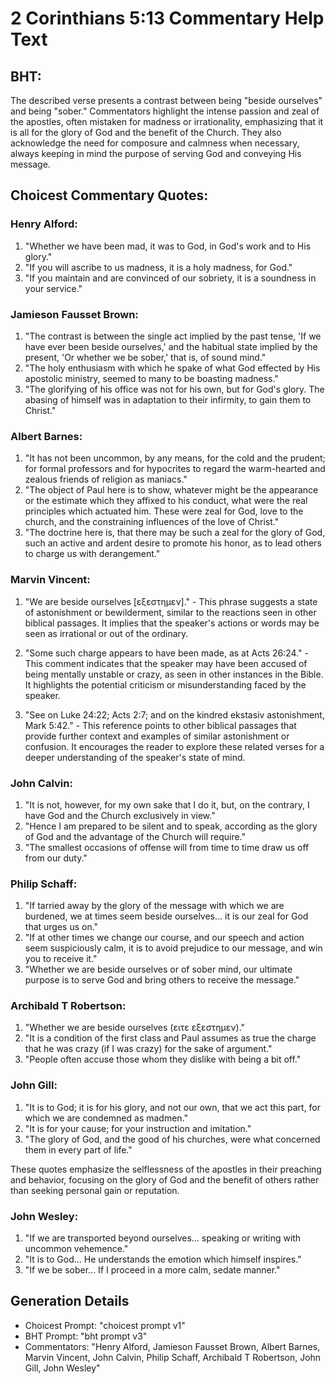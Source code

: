# 2 Corinthians 5:13 Commentary Help Text

## BHT:
The described verse presents a contrast between being "beside ourselves" and being "sober." Commentators highlight the intense passion and zeal of the apostles, often mistaken for madness or irrationality, emphasizing that it is all for the glory of God and the benefit of the Church. They also acknowledge the need for composure and calmness when necessary, always keeping in mind the purpose of serving God and conveying His message.

## Choicest Commentary Quotes:
### Henry Alford:
1. "Whether we have been mad, it was to God, in God's work and to His glory."
2. "If you will ascribe to us madness, it is a holy madness, for God."
3. "If you maintain and are convinced of our sobriety, it is a soundness in your service."

### Jamieson Fausset Brown:
1. "The contrast is between the single act implied by the past tense, 'If we have ever been beside ourselves,' and the habitual state implied by the present, 'Or whether we be sober,' that is, of sound mind."
2. "The holy enthusiasm with which he spake of what God effected by His apostolic ministry, seemed to many to be boasting madness."
3. "The glorifying of his office was not for his own, but for God's glory. The abasing of himself was in adaptation to their infirmity, to gain them to Christ."

### Albert Barnes:
1. "It has not been uncommon, by any means, for the cold and the prudent; for formal professors and for hypocrites to regard the warm-hearted and zealous friends of religion as maniacs."
2. "The object of Paul here is to show, whatever might be the appearance or the estimate which they affixed to his conduct, what were the real principles which actuated him. These were zeal for God, love to the church, and the constraining influences of the love of Christ."
3. "The doctrine here is, that there may be such a zeal for the glory of God, such an active and ardent desire to promote his honor, as to lead others to charge us with derangement."

### Marvin Vincent:
1. "We are beside ourselves [εξεστημεν]." - This phrase suggests a state of astonishment or bewilderment, similar to the reactions seen in other biblical passages. It implies that the speaker's actions or words may be seen as irrational or out of the ordinary.

2. "Some such charge appears to have been made, as at Acts 26:24." - This comment indicates that the speaker may have been accused of being mentally unstable or crazy, as seen in other instances in the Bible. It highlights the potential criticism or misunderstanding faced by the speaker.

3. "See on Luke 24:22; Acts 2:7; and on the kindred ekstasiv astonishment, Mark 5:42." - This reference points to other biblical passages that provide further context and examples of similar astonishment or confusion. It encourages the reader to explore these related verses for a deeper understanding of the speaker's state of mind.

### John Calvin:
1. "It is not, however, for my own sake that I do it, but, on the contrary, I have God and the Church exclusively in view."
2. "Hence I am prepared to be silent and to speak, according as the glory of God and the advantage of the Church will require."
3. "The smallest occasions of offense will from time to time draw us off from our duty."

### Philip Schaff:
1. "If tarried away by the glory of the message with which we are burdened, we at times seem beside ourselves... it is our zeal for God that urges us on." 
2. "If at other times we change our course, and our speech and action seem suspiciously calm, it is to avoid prejudice to our message, and win you to receive it." 
3. "Whether we are beside ourselves or of sober mind, our ultimate purpose is to serve God and bring others to receive the message."

### Archibald T Robertson:
1. "Whether we are beside ourselves (ειτε εξεστημεν)."
2. "It is a condition of the first class and Paul assumes as true the charge that he was crazy (if I was crazy) for the sake of argument."
3. "People often accuse those whom they dislike with being a bit off."

### John Gill:
1. "It is to God; it is for his glory, and not our own, that we act this part, for which we are condemned as madmen."
2. "It is for your cause; for your instruction and imitation."
3. "The glory of God, and the good of his churches, were what concerned them in every part of life."

These quotes emphasize the selflessness of the apostles in their preaching and behavior, focusing on the glory of God and the benefit of others rather than seeking personal gain or reputation.

### John Wesley:
1. "If we are transported beyond ourselves... speaking or writing with uncommon vehemence." 
2. "It is to God... He understands the emotion which himself inspires." 
3. "If we be sober... If I proceed in a more calm, sedate manner."


## Generation Details
- Choicest Prompt: "choicest prompt v1"
- BHT Prompt: "bht prompt v3"
- Commentators: "Henry Alford, Jamieson Fausset Brown, Albert Barnes, Marvin Vincent, John Calvin, Philip Schaff, Archibald T Robertson, John Gill, John Wesley"
